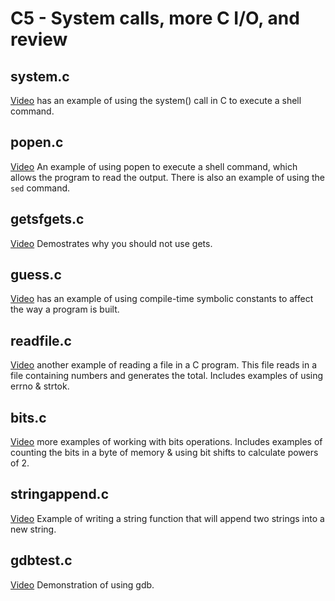 # C5 - System calls, more C I/O, and review

## system.c

[Video](https://youtu.be/8FrCBmBfRgU)
has an example of using the system() call in C to execute a shell command.

## popen.c

[Video](https://youtu.be/rdd97NHcK_4)
An example of using popen to execute a shell command, which allows the program to read the output.  There is also an example of using the ```sed``` command.

## getsfgets.c

[Video](https://youtu.be/WyFfQ_DzZXs)
Demostrates why you should not use gets.

## guess.c

[Video](https://youtu.be/MrOLG-6OFVQ)
has an example of using compile-time symbolic constants to affect the way a program is built.

## readfile.c

[Video](https://youtu.be/VVLJycRScqM)
another example of reading a file in a C program.  This file reads in a file containing numbers and generates the total.  Includes examples of using errno & strtok.

## bits.c

[Video](https://youtu.be/Ppjg-OVbA-Q)
more examples of working with bits operations.  Includes examples of counting the bits in a byte of memory & using bit shifts to calculate powers of 2.

## stringappend.c

[Video](https://youtu.be/ztFcSBMWgSQ)
Example of writing a string function that will append two strings into a new string.

## gdbtest.c

[Video](https://youtu.be/ii7kEcBYKs0)
Demonstration of using gdb.  
